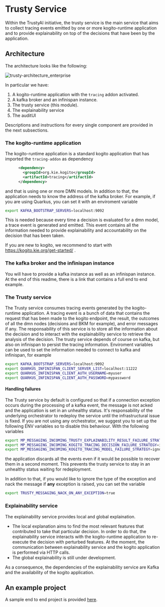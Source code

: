 # Trusty Service 

Within the TrustyAI initiative, the trusty service is the main service that aims to collect tracing events emitted by one or more kogito-runtime application and to provide explainability on top of the decisions that have been by the application. 

## Architecture 

The architecture looks like the following: 

![trusty-architecture_enterprise](https://user-images.githubusercontent.com/18282531/89585961-167c3700-d83f-11ea-8fdc-ab840442bb62.png)

In particular we have: 
1) A kogito-runtime application with the `tracing` addon activated.
2) A kafka broker and an infinispan instance.
3) The trusty service (this module).
4) The explainability service
5) The auditUI 

Descriptions and instructions for every single component are provided in the next subsections. 

### The kogito-runtime application 

The kogito-runtime application is a standard kogito application that has imported the `tracing-addon` as dependency 

```xml
      <dependency>
        <groupId>org.kie.kogito</groupId>
        <artifactId>tracing</artifactId>
      </dependency>
```

and that is using one or more DMN models. In addition to that, the application needs to know the address of the kafka broker. For example, if you are using Quarkus, you can 
set it with an enviroment variable
```bash
export KAFKA_BOOTSTRAP_SERVERS=localhost:9092
```
This is needed because every time a decision is evaluated for a dmn model, a trace event is generated and emitted. This event contains all the information needed to provide explainability and accountability on the decision that has been taken. 

If you are new to kogito, we recommend to start with https://kogito.kie.org/get-started/ . 

### The kafka broker and the infinispan instance

You will have to provide a kafka instance as well as an infinispan instance. At the end of this readme, there is a link that contains a full end to end example. 

### The Trusty service

The Trusty service consumes tracing events generated by the kogito-runtime application. A tracing event is a bunch of data that contains 
the request that has been made to the kogito endpoint, the result, the outcomes of all the dmn nodes (decisions and BKM for example), and error messages if any.
The responsability of this service is to store all the information about the decision and to interact with the explainability service to retrieve the analysis of the decision. 
The trusty service depends of course on kafka, but also on infinispan to persist the tracing information. 
Enviroment variables can be used to set the information needed to connect to kafka and infinispan, for example

```bash
export KAFKA_BOOTSTRAP_SERVERS=localhost:9092
export QUARKUS_INFINISPAN_CLIENT_SERVER_LIST=localhost:11222
export QUARKUS_INFINISPAN_CLIENT_AUTH_USERNAME=myuser
export QUARKUS_INFINISPAN_CLIENT_AUTH_PASSWORD=mypassword
```

#### Handling failures

The Trusty service by default is configured so that if a connection exception occurs during the processing of a kafka event, the message is not acked and the application is set in an unhealthy status. It's responsability of the underlying orchestrator to redeploy the service until the infrastructural issue is fixed. 
If you are not using any orchestrator, we suggest you to set up the following ENV variables so to disable this behaviour. With the following variables
```bash
export MP_MESSAGING_INCOMING_TRUSTY_EXPLAINABILITY_RESULT_FAILURE_STRATEGY=ignore
export MP_MESSAGING_INCOMING_KOGITO_TRACING_DECISION_FAILURE_STRATEGY=ignore
export MP_MESSAGING_INCOMING_KOGITO_TRACING_MODEL_FAILURE_STRATEGY=ignore
```
the application discards all the events even if it would be possible to recover them in a second moment. This prevents the trusty service to stay in an unhealthy status waiting for redeployment.

In addition to that, if you would like to ignore the type of the exception and nack the message if **any** exception is raised, you can set the variable
```bash
export TRUSTY_MESSAGING_NACK_ON_ANY_EXCEPTION=true
```

### Explainability service

The explainability service provides local and global explaination. 
- The local explanation aims to find the most relevant features that contributed to take that particular decision. In order to do that, the explainability service interacts with the kogito-runtime application to re-execute the decision with perturbed features. At the moment, the communication between explainability service and the kogito application is performed via HTTP calls. 
- The global explainability is still under development. 

As a consequence, the dependencies of the explainability service are Kafka and the availability of the kogito application. 

## An example project

A sample end to end project is provided [here](https://github.com/kiegroup/kogito-examples/tree/main/dmn-tracing-quarkus).
